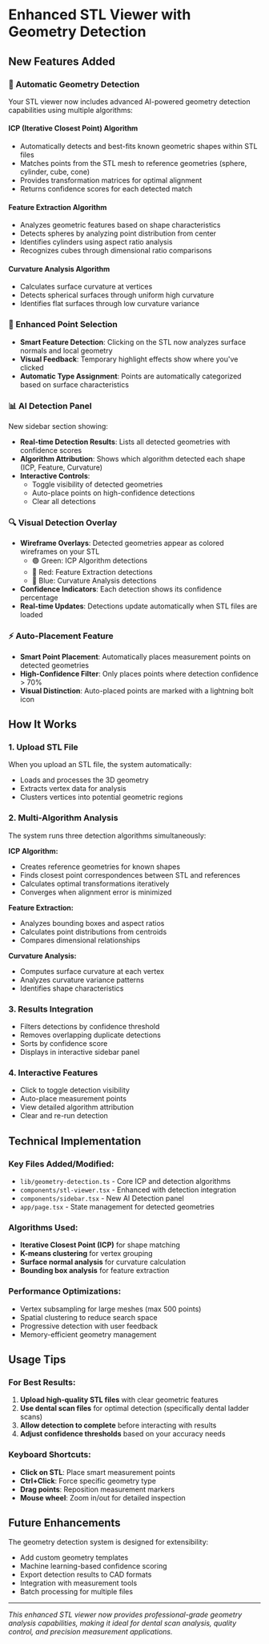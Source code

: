 # Enhanced STL Viewer with Geometry Detection

## New Features Added

### 🤖 Automatic Geometry Detection
Your STL viewer now includes advanced AI-powered geometry detection capabilities using multiple algorithms:

#### **ICP (Iterative Closest Point) Algorithm**
- Automatically detects and best-fits known geometric shapes within STL files
- Matches points from the STL mesh to reference geometries (sphere, cylinder, cube, cone)
- Provides transformation matrices for optimal alignment
- Returns confidence scores for each detected match

#### **Feature Extraction Algorithm**
- Analyzes geometric features based on shape characteristics
- Detects spheres by analyzing point distribution from center
- Identifies cylinders using aspect ratio analysis
- Recognizes cubes through dimensional ratio comparisons

#### **Curvature Analysis Algorithm**
- Calculates surface curvature at vertices
- Detects spherical surfaces through uniform high curvature
- Identifies flat surfaces through low curvature variance

### 🎯 Enhanced Point Selection
- **Smart Feature Detection**: Clicking on the STL now analyzes surface normals and local geometry
- **Visual Feedback**: Temporary highlight effects show where you've clicked
- **Automatic Type Assignment**: Points are automatically categorized based on surface characteristics

### 📊 AI Detection Panel
New sidebar section showing:
- **Real-time Detection Results**: Lists all detected geometries with confidence scores
- **Algorithm Attribution**: Shows which algorithm detected each shape (ICP, Feature, Curvature)
- **Interactive Controls**: 
  - Toggle visibility of detected geometries
  - Auto-place points on high-confidence detections
  - Clear all detections

### 🔍 Visual Detection Overlay
- **Wireframe Overlays**: Detected geometries appear as colored wireframes on your STL
  - 🟢 Green: ICP Algorithm detections
  - 🔴 Red: Feature Extraction detections  
  - 🔵 Blue: Curvature Analysis detections
- **Confidence Indicators**: Each detection shows its confidence percentage
- **Real-time Updates**: Detections update automatically when STL files are loaded

### ⚡ Auto-Placement Feature
- **Smart Point Placement**: Automatically places measurement points on detected geometries
- **High-Confidence Filter**: Only places points where detection confidence > 70%
- **Visual Distinction**: Auto-placed points are marked with a lightning bolt icon

## How It Works

### 1. Upload STL File
When you upload an STL file, the system automatically:
- Loads and processes the 3D geometry
- Extracts vertex data for analysis
- Clusters vertices into potential geometric regions

### 2. Multi-Algorithm Analysis
The system runs three detection algorithms simultaneously:

**ICP Algorithm:**
- Creates reference geometries for known shapes
- Finds closest point correspondences between STL and references
- Calculates optimal transformations iteratively
- Converges when alignment error is minimized

**Feature Extraction:**
- Analyzes bounding boxes and aspect ratios
- Calculates point distributions from centroids
- Compares dimensional relationships

**Curvature Analysis:**
- Computes surface curvature at each vertex
- Analyzes curvature variance patterns
- Identifies shape characteristics

### 3. Results Integration
- Filters detections by confidence threshold
- Removes overlapping duplicate detections
- Sorts by confidence score
- Displays in interactive sidebar panel

### 4. Interactive Features
- Click to toggle detection visibility
- Auto-place measurement points
- View detailed algorithm attribution
- Clear and re-run detection

## Technical Implementation

### Key Files Added/Modified:
- `lib/geometry-detection.ts` - Core ICP and detection algorithms
- `components/stl-viewer.tsx` - Enhanced with detection integration  
- `components/sidebar.tsx` - New AI Detection panel
- `app/page.tsx` - State management for detected geometries

### Algorithms Used:
- **Iterative Closest Point (ICP)** for shape matching
- **K-means clustering** for vertex grouping
- **Surface normal analysis** for curvature calculation
- **Bounding box analysis** for feature extraction

### Performance Optimizations:
- Vertex subsampling for large meshes (max 500 points)
- Spatial clustering to reduce search space
- Progressive detection with user feedback
- Memory-efficient geometry management

## Usage Tips

### For Best Results:
1. **Upload high-quality STL files** with clear geometric features
2. **Use dental scan files** for optimal detection (specifically dental ladder scans)
3. **Allow detection to complete** before interacting with results
4. **Adjust confidence thresholds** based on your accuracy needs

### Keyboard Shortcuts:
- **Click on STL**: Place smart measurement points
- **Ctrl+Click**: Force specific geometry type
- **Drag points**: Reposition measurement markers
- **Mouse wheel**: Zoom in/out for detailed inspection

## Future Enhancements

The geometry detection system is designed for extensibility:
- Add custom geometry templates
- Machine learning-based confidence scoring
- Export detection results to CAD formats
- Integration with measurement tools
- Batch processing for multiple files

---

*This enhanced STL viewer now provides professional-grade geometry analysis capabilities, making it ideal for dental scan analysis, quality control, and precision measurement applications.* 